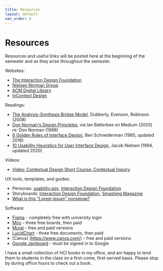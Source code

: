 ```yaml
---
title: Resources
layout: default
nav_order: 6
---
```

# Resources

Resources and useful links will be posted here at the beginning of the semester and as they arise throughout the semester.

Websites: 
- [The Interaction Design Foundation](https://www.interaction-design.org/)
- [Nielsen Norman Group](https://www.nngroup.com/)
- [ACM Digital Library](https://dl.acm.org/)
- [InContext Design](https://www.incontextdesign.com/)

Readings: 
- [The Analysis-Synthesis Bridge Model](https://www.dubberly.com/articles/interactions-the-analysis-synthesis-bridge-model.html), Dubberly, Evenson, Robinson (2008)
- [Don Norman's Design Principles](https://uxdesign.cc/ux-psychology-principles-seven-fundamental-design-principles-39c420a05f84), via Ian Batterbee on Medium (2020) re: Don Norman (1988)
- [8 Golden Rules of Interface Design](https://www.cs.umd.edu/users/ben/goldenrules.html), Ben Schneiderman (1985, updated 2016)
- [10 Usability Heuristics for User Interface Design](https://www.nngroup.com/articles/ten-usability-heuristics/), Jacob Nielsen (1994, updated 2020)

Videos: 
- [Video: Contextual Design Short Course: Contextual Inquiry](https://www.youtube.com/watch?v=QeMTTFSwSJU)

UX tools, templates, and guides: 
- Personas: [usability.gov](https://www.usability.gov/how-to-and-tools/methods/personas.html), [Interaction Design Foundation](https://www.interaction-design.org/literature/article/personas-why-and-how-you-should-use-them)
- Storyboards: [Interaction Design Foundation](https://www.interaction-design.org/literature/topics/storyboards), [Smashing Magazine](https://www.smashingmagazine.com/2017/10/storyboarding-ux-design/)
- [What is this "Lorem ipsum" nonsense?](https://www.lipsum.com/)

Software:
- [Figma](https://www.figma.com/education/) - completely free with university login
- [Miro](https://miro.com/) - three free boards, then paid
- [Mural](https://www.mural.co/) - free and paid versions
- [LucidChart](https://lucid.app/) - three free documents, then paid
- [Canva] (https://www.canva.com/) - free and paid versions
- [Google Jamboard](https://jamboard.google.com/) - must be signed in to Google

I have a small collection of HCI books in my office, and am happy to lend them to students in the class on a first-come, first-served basis. Please stop by during office hours to check out a book. 